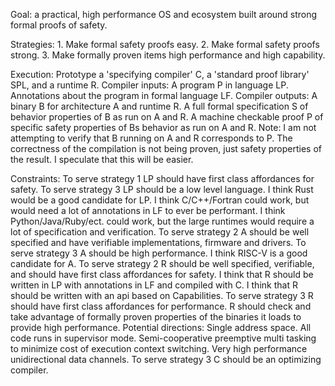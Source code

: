 Goal: a practical, high performance OS and ecosystem built around strong formal proofs of safety. 

Strategies:
    1. Make formal safety proofs easy.
    2. Make formal safety proofs strong. 
    3. Make formally proven items high performance and high capability.

Execution: 
Prototype a 'specifying compiler' C, a 'standard proof library' SPL, and a runtime R.
    Compiler inputs: 
        A program P in language LP.
        Annotations about the program in formal language LF.
    Compiler outputs:
        A binary B for architecture A and runtime R.
        A full formal specification S of behavior properties of B as run on A and R.
        A machine checkable proof P of specific safety properties of Bs behavior as run on A and R.
    Note: I am not attempting to verify that B running on A and R corresponds to P.
        The correctness of the compilation is not being proven, just safety properties of the result. I speculate that this will be easier.
        
Constraints:
    To serve strategy 1 LP should have first class affordances for safety.
    To serve strategy 3 LP should be a low level language.
        I think Rust would be a good candidate for LP.
        I think C/C++/Fortran could work, but would need a lot of annotations in LF to ever be performant.
        I think Python/Java/Ruby/ect. could work, but the large runtimes would require a lot of specification and verification. 
    To serve strategy 2 A should be well specified and have verifiable implementations, firmware and drivers.
    To serve strategy 3 A should be high performance.
        I think RISC-V is a good candidate for A.
    To serve strategy 2 R should be well specified, verifiable, and should have first class affordances for safety.
        I think that R should be written in LP with annotations in LF and compiled with C.
        I think that R should be written with an api based on Capabilities. 
    To serve strategy 3 R should have first class affordances for performance.
        R should check and take advantage of formally proven properties of the binaries it loads to provide high performance. 
        Potential directions:
            Single address space.
            All code runs in supervisor mode.
            Semi-cooperative preemptive multi tasking to minimize cost of execution context switching.
            Very high performance unidirectional data channels.
    To serve strategy 3 C should be an optimizing compiler.
    
